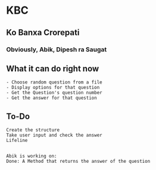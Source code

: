 # KBC

## Ko Banxa Crorepati

### Obviously, Abik, Dipesh ra Saugat

## What it can do right now
```
- Choose random question from a file
- Display options for that question
- Get the Question's question number
- Get the answer for that question
``` 

## To-Do
```
Create the structure
Take user input and check the answer
Lifeline


Abik is working on:
Done: A Method that returns the answer of the question
```